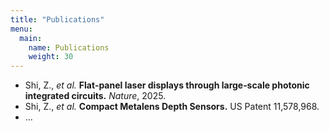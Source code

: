 ```yaml
---
title: "Publications"
menu:
  main:
    name: Publications
    weight: 30
---
```


- Shi, Z., *et al.* **Flat‑panel laser displays through large‑scale photonic integrated circuits.** *Nature*, 2025.  
- Shi, Z., *et al.* **Compact Metalens Depth Sensors.** US Patent 11,578,968.  
- …
